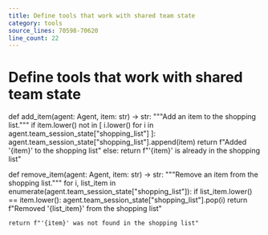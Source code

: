 ```yaml
---
title: Define tools that work with shared team state
category: tools
source_lines: 70598-70620
line_count: 22
---
```


# Define tools that work with shared team state
def add_item(agent: Agent, item: str) -> str:
    """Add an item to the shopping list."""
    if item.lower() not in [
        i.lower() for i in agent.team_session_state["shopping_list"]
    ]:
        agent.team_session_state["shopping_list"].append(item)
        return f"Added '{item}' to the shopping list"
    else:
        return f"'{item}' is already in the shopping list"


def remove_item(agent: Agent, item: str) -> str:
    """Remove an item from the shopping list."""
    for i, list_item in enumerate(agent.team_session_state["shopping_list"]):
        if list_item.lower() == item.lower():
            agent.team_session_state["shopping_list"].pop(i)
            return f"Removed '{list_item}' from the shopping list"
    
    return f"'{item}' was not found in the shopping list"


